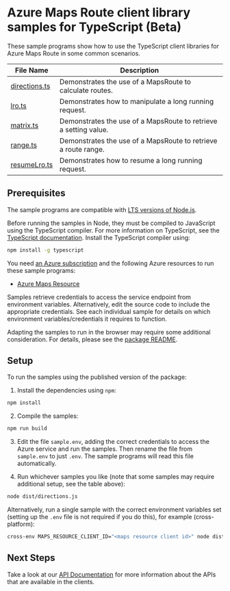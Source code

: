 # Azure Maps Route client library samples for TypeScript (Beta)

These sample programs show how to use the TypeScript client libraries for Azure Maps Route in some common scenarios.

| **File Name**               | **Description**                                                  |
| --------------------------- | ---------------------------------------------------------------- |
| [directions.ts][directions] | Demonstrates the use of a MapsRoute to calculate routes.         |
| [lro.ts][lro]               | Demonstrates how to manipulate a long running request.           |
| [matrix.ts][matrix]         | Demonstrates the use of a MapsRoute to retrieve a setting value. |
| [range.ts][range]           | Demonstrates the use of a MapsRoute to retrieve a route range.   |
| [resumeLro.ts][resumelro]   | Demonstrates how to resume a long running request.               |

## Prerequisites

The sample programs are compatible with [LTS versions of Node.js](https://github.com/nodejs/release#release-schedule).

Before running the samples in Node, they must be compiled to JavaScript using the TypeScript compiler. For more information on TypeScript, see the [TypeScript documentation][typescript]. Install the TypeScript compiler using:

```bash
npm install -g typescript
```

You need [an Azure subscription][freesub] and the following Azure resources to run these sample programs:

- [Azure Maps Resource][createinstance_azuremapsresource]

Samples retrieve credentials to access the service endpoint from environment variables. Alternatively, edit the source code to include the appropriate credentials. See each individual sample for details on which environment variables/credentials it requires to function.

Adapting the samples to run in the browser may require some additional consideration. For details, please see the [package README][package].

## Setup

To run the samples using the published version of the package:

1. Install the dependencies using `npm`:

```bash
npm install
```

2. Compile the samples:

```bash
npm run build
```

3. Edit the file `sample.env`, adding the correct credentials to access the Azure service and run the samples. Then rename the file from `sample.env` to just `.env`. The sample programs will read this file automatically.

4. Run whichever samples you like (note that some samples may require additional setup, see the table above):

```bash
node dist/directions.js
```

Alternatively, run a single sample with the correct environment variables set (setting up the `.env` file is not required if you do this), for example (cross-platform):

```bash
cross-env MAPS_RESOURCE_CLIENT_ID="<maps resource client id>" node dist/directions.js
```

## Next Steps

Take a look at our [API Documentation][apiref] for more information about the APIs that are available in the clients.

[directions]: https://github.com/Azure/azure-sdk-for-js/blob/main/sdk/maps/maps-route-rest/samples/v1-beta/typescript/src/directions.ts
[lro]: https://github.com/Azure/azure-sdk-for-js/blob/main/sdk/maps/maps-route-rest/samples/v1-beta/typescript/src/lro.ts
[matrix]: https://github.com/Azure/azure-sdk-for-js/blob/main/sdk/maps/maps-route-rest/samples/v1-beta/typescript/src/matrix.ts
[range]: https://github.com/Azure/azure-sdk-for-js/blob/main/sdk/maps/maps-route-rest/samples/v1-beta/typescript/src/range.ts
[resumelro]: https://github.com/Azure/azure-sdk-for-js/blob/main/sdk/maps/maps-route-rest/samples/v1-beta/typescript/src/resumeLro.ts
[apiref]: https://learn.microsoft.com/javascript/api/@azure-rest/maps-route
[freesub]: https://azure.microsoft.com/free/
[createinstance_azuremapsresource]: https://learn.microsoft.com/azure/azure-maps/how-to-create-template
[package]: https://github.com/Azure/azure-sdk-for-js/tree/main/sdk/maps/maps-route-rest/README.md
[typescript]: https://www.typescriptlang.org/docs/home.html

